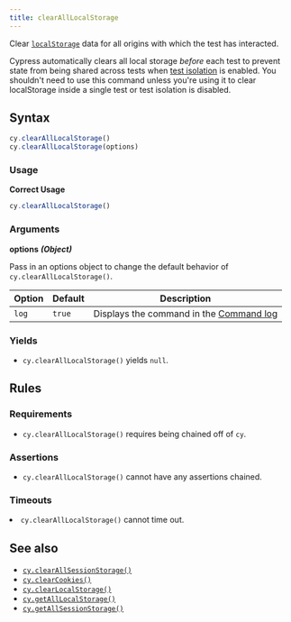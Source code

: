 ```yaml
---
title: clearAllLocalStorage
---
```


Clear
[`localStorage`](https://developer.mozilla.org/en-US/docs/Web/API/Window/localStorage)
data for all origins with which the test has interacted.

<Alert type="warning">

Cypress automatically clears all local storage _before_ each test to prevent
state from being shared across tests when
[test isolation](/guides/core-concepts/writing-and-organizing-tests#Test-Isolation)
is enabled. You shouldn't need to use this command unless you're using it to
clear localStorage inside a single test or test isolation is disabled.

</Alert>

## Syntax

```javascript
cy.clearAllLocalStorage()
cy.clearAllLocalStorage(options)
```

### Usage

**<Icon name="check-circle" color="green"></Icon> Correct Usage**

```javascript
cy.clearAllLocalStorage()
```

### Arguments

**<Icon name="angle-right"></Icon> options** **_(Object)_**

Pass in an options object to change the default behavior of
`cy.clearAllLocalStorage()`.

| Option | Default | Description                                                                              |
| ------ | ------- | ---------------------------------------------------------------------------------------- |
| `log`  | `true`  | Displays the command in the [Command log](/guides/core-concepts/cypress-app#Command-Log) |

### Yields [<Icon name="question-circle"/>](/guides/core-concepts/introduction-to-cypress#Subject-Management)

- `cy.clearAllLocalStorage()` yields `null`.

## Rules

### Requirements [<Icon name="question-circle"/>](/guides/core-concepts/introduction-to-cypress#Chains-of-Commands)

- `cy.clearAllLocalStorage()` requires being chained off of `cy`.

### Assertions [<Icon name="question-circle"/>](/guides/core-concepts/introduction-to-cypress#Assertions)

- `cy.clearAllLocalStorage()` cannot have any assertions chained.

### Timeouts [<Icon name="question-circle"/>](/guides/core-concepts/introduction-to-cypress#Timeouts)

<List><li>`cy.clearAllLocalStorage()` cannot time out.</li></List>

## See also

- [`cy.clearAllSessionStorage()`](/api/commands/clearallsessionstorage)
- [`cy.clearCookies()`](/api/commands/clearcookies)
- [`cy.clearLocalStorage()`](/api/commands/clearlocalstorage)
- [`cy.getAllLocalStorage()`](/api/commands/getalllocalstorage)
- [`cy.getAllSessionStorage()`](/api/commands/getallsessionstorage)
